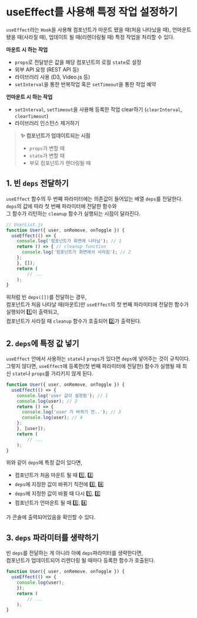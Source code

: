 # useEffect를 사용해 특정 작업 설정하기 


`useEffect`라는 `Hook`을 사용해 컴포넌트가 마운트 됐을 때(처음 나타났을 때), 언마운트 됐을 때(사라질 때), 업데이트 될 때(리렌더링될 때) 특정 작업을 처리할 수 있다. 

**마운트 시 하는 작업**
- `props`로 전달받은 값을 해당 컴포넌트의 로컬 `state`로 설정
- 외부 API 요청 (REST API 등)
- 라이브러리 사용 (D3, Video.js 등)
- `setInterval`을 통한 반복작업 혹은 `setTimeout`을 통한 작업 예약

**언마운트 시 하는 작업**
- `setInterval`, `setTimeout`을 사용해 등록한 작업 clear하기 (`clearInterval`, `clearTimeout`)
- 라이브러리 인스턴스 제거하기 


> **✨ 컴포넌트가 업데이트되는 시점**
> - `props`가 변할 때
> - `state`가 변할 때
> - 부모 컴포넌트가 렌더링될 때 





## 1. 빈 `deps` 전달하기

`useEffect` 함수의 두 번째 파라미터에는 의존값이 들어있는 배열 `deps`를 전달한다.    
`deps`의 값에 따라 첫 번째 파라미터에 전달한 함수와   
그 함수가 리턴하는 `cleanup` 함수가 실행되는 시점이 달라진다. 


```js
// UserList.js
function User({ user, onRemove, onToggle }) {
  useEffect(() => {
    console.log('컴포넌트가 화면에 나타남'); // 1
    return () => { // cleanup function 
      console.log('컴포넌트가 화면에서 사라짐'); // 2
    };
	}, []);
	return (
		// ...
	);
}
```

위처럼 빈 `deps([])`를 전달하는 경우,    
컴포넌트가 처음 나타날 때(마운트)만 `useEffect`의 첫 번째 파라미터에 전달한 함수가 실행되어 1️⃣이 출력되고,   
컴포넌트가 사라질 때 `cleanup` 함수가 호출되어 2️⃣가 출력된다. 

  


## 2. `deps`에 특정 값 넣기

`useEffect` 안에서 사용하는 `state`나 `props`가 있다면 `deps`에 넣어주는 것이 규칙이다.     
그렇지 않다면, `useEffect`에 등록한(첫 번째 파라미터에 전달한) 함수가 실행될 때 최신 `state`나 `props`를 가리키지 않게 된다. 


```js
function User({ user, onRemove, onToggle }) {
  useEffect(() => {
    console.log('user 값이 설정됨'); // 1
    console.log(user); // 2
    return () => {
      console.log('user 가 바뀌기 전..'); // 3
      console.log(user); // 4
    };
	}, [user]);
	return (
		// ...
	);
}
```

위와 같이 `deps`에 특정 값이 있다면, 

- 컴포넌트가 처음 마운트 될 때 1️⃣, 2️⃣
- `deps`에 지정한 값이 바뀌기 직전에 3️⃣, 4️⃣    
- `deps`에 지정한 값이 바뀔 때 다시 1️⃣, 2️⃣
- 컴포넌트가 언마운트 될 때 3️⃣, 4️⃣
  
가 콘솔에 출력되어있음을 확인할 수 있다. 




## 3. `deps` 파라미터를 생략하기
 
빈 `deps`를 전달하는 게 아니라 아예 `deps`파라미터를 생략한다면,     
컴포넌트가 업데이트되어 리렌더링 될 때마다 등록한 함수가 호출된다.

```js
function User({ user, onRemove, onToggle }) {
  useEffect(() => {
    console.log(user);
	});
	return (
		// ...
	);
}
```